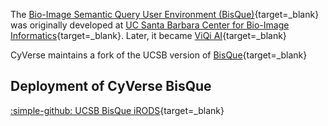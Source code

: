 
The [Bio-Image Semantic Query User Environment (BisQue)](https://bisque2.ece.ucsb.edu/client_service/){target=_blank} was originally developed at [UC Santa Barbara Center for Bio-Image Informatics](https://bioimage.ucsb.edu/){target=_blank}. Later, it became [ViQi AI](https://viqiai.com/){target=_blank}

CyVerse maintains a fork of the UCSB version of [BisQue](https://bisque.cyverse.org/client_service/){target=_blank} 

## Deployment of CyVerse BisQue 

[:simple-github: UCSB BisQue iRODS](https://github.com/cyverse/ucsb-bisque-irods){target=_blank}
